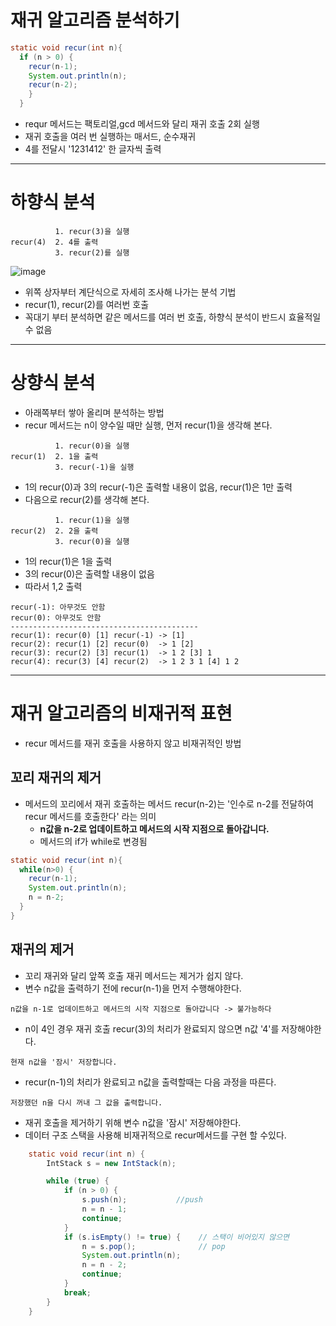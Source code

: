 # 재귀 알고리즘 분석하기
```java
static void recur(int n){
  if (n > 0) {
    recur(n-1);
    System.out.println(n);
    recur(n-2);
    }
  }
```
- requr 메서드는 팩토리얼,gcd 메서드와 달리 재귀 호출 2회 실행
- 재귀 호출을 여러 번 실행하는 매서드, 순수재귀
- 4를 전달시 '1231412' 한 글자씩 출력   

- - -   
# 하향식 분석
```
          1. recur(3)을 실행
recur(4)  2. 4를 출력
          3. recur(2)를 실행
```
![image](https://github.com/DaeSeokH/myGit/assets/165870683/88204fc2-eed4-41fd-8e77-aa44a6f7ebdc)

- 위쪽 상자부터 계단식으로 자세히 조사해 나가는 분석 기법
- recur(1), recur(2)를 여러번 호출
- 꼭대기 부터 분석하면 같은 메서드를 여러 번 호출, 하향식 분석이 반드시 효율적일 수 없음

- - -   
# 상향식 분석
- 아래쪽부터 쌓아 올리며 분석하는 방법
- recur 메서드는 n이 양수일 때만 실행, 먼저 recur(1)을 생각해 본다.
```
          1. recur(0)을 실행
recur(1)  2. 1을 출력
          3. recur(-1)을 실행
```
- 1의 recur(0)과 3의 recur(-1)은 출력할 내용이 없음, recur(1)은 1만 출력
- 다음으로 recur(2)를 생각해 본다.
```
          1. recur(1)을 실행
recur(2)  2. 2을 출력
          3. recur(0)을 실행
```
- 1의 recur(1)은 1을 출력
- 3의 recur(0)은 출력할 내용이 없음
- 따라서 1,2 출력
```
recur(-1): 아무것도 안함
recur(0): 아무것도 안함
------------------------------------------
recur(1): recur(0) [1] recur(-1) -> [1]
recur(2): recur(1) [2] recur(0)  -> 1 [2]
recur(3): recur(2) [3] recur(1)  -> 1 2 [3] 1
recur(4): recur(3) [4] recur(2)  -> 1 2 3 1 [4] 1 2
```

- - -   
# 재귀 알고리즘의 비재귀적 표현
- recur 메서드를 재귀 호출을 사용하지 않고 비재귀적인 방법
## 꼬리 재귀의 제거
- 메서드의 꼬리에서 재귀 호출하는 메서드 recur(n-2)는 '인수로 n-2를 전달하여 recur 메서드를 호출한다' 라는 의미
  -  **n값을 n-2로 업데이트하고 메서드의 시작 지점으로 돌아갑니다.**
  -  메서드의 if가 while로 변경됨
```java
static void recur(int n){
  while(n>0) {
    recur(n-1);
    System.out.println(n);
    n = n-2;
  }
}
```
## 재귀의 제거
- 꼬리 재귀와 달리 앞쪽 호출 재귀 메서드는 제거가 쉽지 않다.
- 변수 n값을 출력하기 전에 recur(n-1)을 먼저 수행해야한다.
```
n값을 n-1로 업데이트하고 메서드의 시작 지점으로 돌아갑니다 -> 불가능하다
```
-  n이 4인 경우 재귀 호출 recur(3)의 처리가 완료되지 않으면 n값 '4'를 저장해야한다.
```
현재 n값을 '잠시' 저장합니다.
```
- recur(n-1)의 처리가 완료되고 n값을 출력할때는 다음 과정을 따른다.
```
저장했던 n을 다시 꺼내 그 값을 출력합니다.
```
- 재귀 호출을 제거하기 위해 변수 n값을 '잠시' 저장해야한다.
- 데이터 구조 스택을 사용해 비재귀적으로 recur메서드를 구현 할 수있다.

```java
    static void recur(int n) {
        IntStack s = new IntStack(n);

        while (true) {
            if (n > 0) {
                s.push(n);           //push
                n = n - 1;
                continue;
            }
            if (s.isEmpty() != true) {    // 스택이 비어있지 않으면
                n = s.pop();              // pop         
                System.out.println(n);
                n = n - 2;
                continue;
            }
            break;
        }
    }
```
